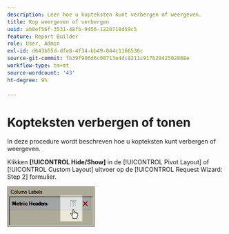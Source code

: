 ```yaml
---
description: Leer hoe u kopteksten kunt verbergen of weergeven.
title: Kop weergeven of verbergen
uuid: ab0ef56f-3531-48fb-9456-1220718d59c5
feature: Report Builder
role: User, Admin
exl-id: d643b55d-dfe8-4f34-bb49-044c1166536c
source-git-commit: fb39f906d6c08713e4dc8211c917b2942502868e
workflow-type: tm+mt
source-wordcount: '43'
ht-degree: 9%

---
```


# Kopteksten verbergen of tonen

In deze procedure wordt beschreven hoe u kopteksten kunt verbergen of weergeven.

Klikken **[!UICONTROL Hide/Show]** in de [!UICONTROL Pivot Layout] of [!UICONTROL Custom Layout] uitvoer op de [!UICONTROL Request Wizard: Step 2] formulier.

![Screenshot met het pictogram Verbergen/weergeven voor metrische koppen.](assets/hide_show_header.png)
